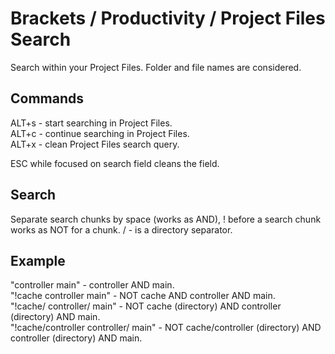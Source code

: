 # Brackets / Productivity / Project Files Search
Search within your Project Files. Folder and file names are considered. 

## Commands
ALT+s - start searching in Project Files.\
ALT+c - continue searching in Project Files.\
ALT+x - clean Project Files search query.

ESC while focused on search field cleans the field.

## Search
Separate search chunks by space (works as AND), ! before a search chunk works as NOT for a chunk. / - is a directory separator.

## Example
"controller main" - controller AND main.\
"!cache controller main" - NOT cache AND controller AND main.\
"!cache/ controller/ main" - NOT cache (directory) AND controller (directory) AND main.\
"!cache/controller controller/ main" - NOT cache/controller (directory) AND controller (directory) AND main.
